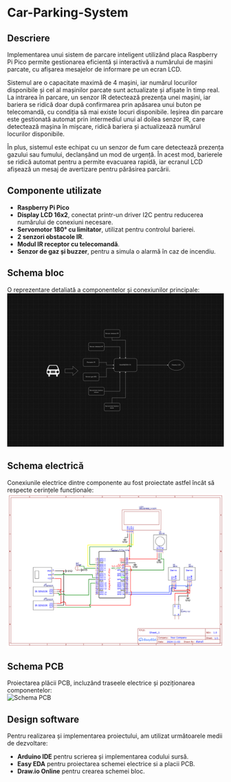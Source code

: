 # Car-Parking-System

## Descriere
Implementarea unui sistem de parcare inteligent utilizând placa Raspberry Pi Pico permite gestionarea eficientă și interactivă a numărului de mașini parcate, cu afișarea mesajelor de informare pe un ecran LCD.

Sistemul are o capacitate maximă de 4 mașini, iar numărul locurilor disponibile și cel al mașinilor parcate sunt actualizate și afișate în timp real. La intrarea în parcare, un senzor IR detectează prezența unei mașini, iar bariera se ridică doar după confirmarea prin apăsarea unui buton pe telecomandă, cu condiția să mai existe locuri disponibile. Ieșirea din parcare este gestionată automat prin intermediul unui al doilea senzor IR, care detectează mașina în mișcare, ridică bariera și actualizează numărul locurilor disponibile. 

În plus, sistemul este echipat cu un senzor de fum care detectează prezența gazului sau fumului, declanșând un mod de urgență. În acest mod, barierele se ridică automat pentru a permite evacuarea rapidă, iar ecranul LCD afișează un mesaj de avertizare pentru părăsirea parcării.

## Componente utilizate
- **Raspberry Pi Pico**
- **Display LCD 16x2**, conectat printr-un driver I2C pentru reducerea numărului de conexiuni necesare.  
- **Servomotor 180° cu limitator**, utilizat pentru controlul barierei.  
- **2 senzori obstacole IR**.  
- **Modul IR receptor cu telecomandă**.  
- **Senzor de gaz și buzzer**, pentru a simula o alarmă în caz de incendiu.

## Schema bloc
O reprezentare detaliată a componentelor și conexiunilor principale: 
![Schema bloc](Schema_bloc.png)

## Schema electrică
Conexiunile electrice dintre componente au fost proiectate astfel încât să respecte cerințele funcționale: 
![Schema electrica](Schema_electrica.png)

## Schema PCB
Proiectarea plăcii PCB, incluzând traseele electrice și poziționarea componentelor:  
![Schema PCB](Schema_PCB.jpg)

## Design software
Pentru realizarea și implementarea proiectului, am utilizat următoarele medii de dezvoltare:  
- **Arduino IDE** pentru scrierea și implementarea codului sursă.  
- **Easy EDA** pentru proiectarea schemei electrice si a placii PCB.  
- **Draw.io Online** pentru crearea schemei bloc.
